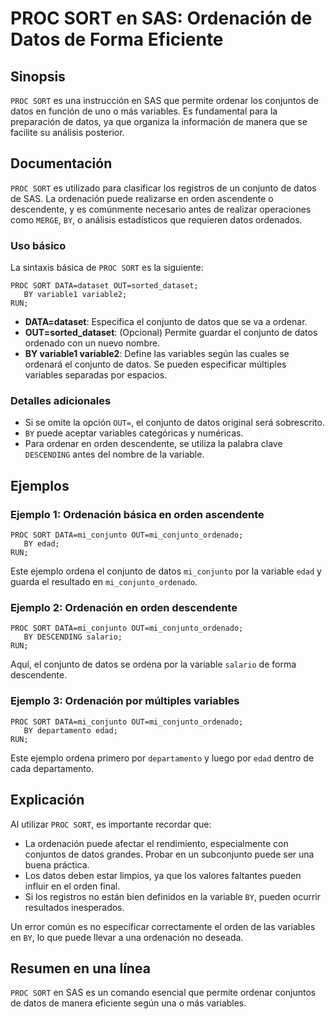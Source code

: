 <!--
Meta Description: # PROC SORT en SAS: Ordenación de Datos de Forma Eficiente ## Sinopsis `PROC SORT` es una instrucción en SAS que permite ordenar los conjuntos de dato...
Meta Keywords: datos, proc, sort, que, sas
-->

# PROC SORT en SAS: Ordenación de Datos de Forma Eficiente

## Sinopsis
`PROC SORT` es una instrucción en SAS que permite ordenar los conjuntos de datos en función de uno o más variables. Es fundamental para la preparación de datos, ya que organiza la información de manera que se facilite su análisis posterior.

## Documentación
`PROC SORT` es utilizado para clasificar los registros de un conjunto de datos de SAS. La ordenación puede realizarse en orden ascendente o descendente, y es comúnmente necesario antes de realizar operaciones como `MERGE`, `BY`, o análisis estadísticos que requieren datos ordenados.

### Uso básico
La sintaxis básica de `PROC SORT` es la siguiente:

```sas
PROC SORT DATA=dataset OUT=sorted_dataset;
   BY variable1 variable2;
RUN;
```

- **DATA=dataset**: Especifica el conjunto de datos que se va a ordenar.
- **OUT=sorted_dataset**: (Opcional) Permite guardar el conjunto de datos ordenado con un nuevo nombre.
- **BY variable1 variable2**: Define las variables según las cuales se ordenará el conjunto de datos. Se pueden especificar múltiples variables separadas por espacios.

### Detalles adicionales
- Si se omite la opción `OUT=`, el conjunto de datos original será sobrescrito.
- `BY` puede aceptar variables categóricas y numéricas.
- Para ordenar en orden descendente, se utiliza la palabra clave `DESCENDING` antes del nombre de la variable.

## Ejemplos
### Ejemplo 1: Ordenación básica en orden ascendente
```sas
PROC SORT DATA=mi_conjunto OUT=mi_conjunto_ordenado;
   BY edad;
RUN;
```
Este ejemplo ordena el conjunto de datos `mi_conjunto` por la variable `edad` y guarda el resultado en `mi_conjunto_ordenado`.

### Ejemplo 2: Ordenación en orden descendente
```sas
PROC SORT DATA=mi_conjunto OUT=mi_conjunto_ordenado;
   BY DESCENDING salario;
RUN;
```
Aquí, el conjunto de datos se ordena por la variable `salario` de forma descendente.

### Ejemplo 3: Ordenación por múltiples variables
```sas
PROC SORT DATA=mi_conjunto OUT=mi_conjunto_ordenado;
   BY departamento edad;
RUN;
```
Este ejemplo ordena primero por `departamento` y luego por `edad` dentro de cada departamento.

## Explicación
Al utilizar `PROC SORT`, es importante recordar que:
- La ordenación puede afectar el rendimiento, especialmente con conjuntos de datos grandes. Probar en un subconjunto puede ser una buena práctica.
- Los datos deben estar limpios, ya que los valores faltantes pueden influir en el orden final.
- Si los registros no están bien definidos en la variable `BY`, pueden ocurrir resultados inesperados.

Un error común es no especificar correctamente el orden de las variables en `BY`, lo que puede llevar a una ordenación no deseada.

## Resumen en una línea
`PROC SORT` en SAS es un comando esencial que permite ordenar conjuntos de datos de manera eficiente según una o más variables.